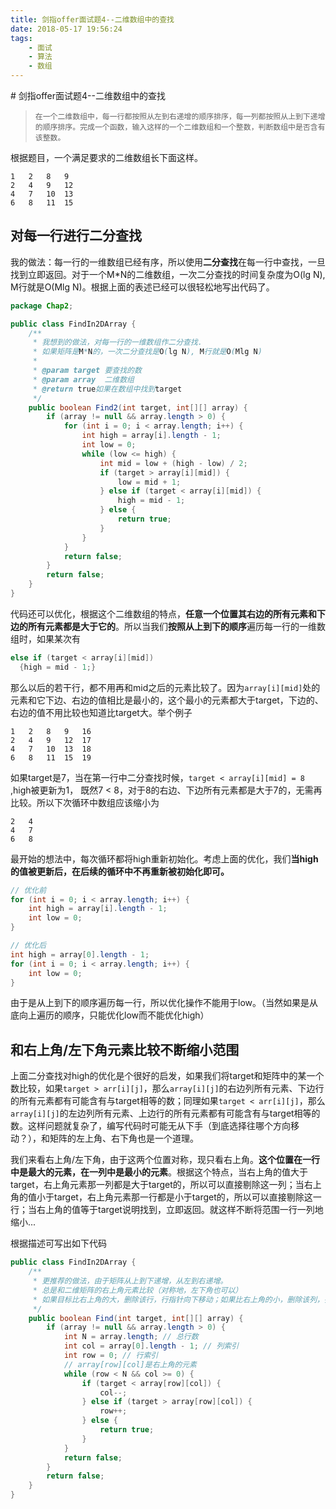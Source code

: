 ```yaml
---
title: 剑指offer面试题4--二维数组中的查找
date: 2018-05-17 19:56:24
tags: 
    - 面试
    - 算法
    - 数组
---
```

<meta name="referrer" content="no-referrer" />
# 剑指offer面试题4--二维数组中的查找

> ```
> 在一个二维数组中，每一行都按照从左到右递增的顺序排序，每一列都按照从上到下递增的顺序排序。完成一个函数，输入这样的一个二维数组和一个整数，判断数组中是否含有该整数。
> ```

根据题目，一个满足要求的二维数组长下面这样。

```
1	2	8	9
2	4	9	12
4	7	10	13
6	8	11	15
```

## 对每一行进行二分查找

我的做法：每一行的一维数组已经有序，所以使用**二分查找**在每一行中查找，一旦找到立即返回。对于一个M*N的二维数组，一次二分查找的时间复杂度为O(lg N), M行就是O(Mlg N)。根据上面的表述已经可以很轻松地写出代码了。

```java
package Chap2;

public class FindIn2DArray {
    /**
     * 我想到的做法，对每一行的一维数组作二分查找.
     * 如果矩阵是M*N的，一次二分查找是O(lg N), M行就是O(Mlg N)
     *
     * @param target 要查找的数
     * @param array  二维数组
     * @return true如果在数组中找到target
     */
    public boolean Find2(int target, int[][] array) {
        if (array != null && array.length > 0) {
            for (int i = 0; i < array.length; i++) {
                int high = array[i].length - 1;
                int low = 0;
                while (low <= high) {
                    int mid = low + (high - low) / 2;
                    if (target > array[i][mid]) {
                        low = mid + 1;
                    } else if (target < array[i][mid]) {
                        high = mid - 1;
                    } else {
                        return true;
                    }
                }
            }
            return false;
        }
        return false;
    }
}
```

代码还可以优化，根据这个二维数组的特点，**任意一个位置其右边的所有元素和下边的所有元素都是大于它的**。所以当我们**按照从上到下的顺序**遍历每一行的一维数组时，如果某次有

```java
else if (target < array[i][mid]) 
  {high = mid - 1;}
```

那么以后的若干行，都不用再和mid之后的元素比较了。因为`array[i][mid]`处的元素和它下边、右边的值相比是最小的，这个最小的元素都大于target，下边的、右边的值不用比较也知道比target大。举个例子

```
1	2	8	9	16
2	4	9	12	17
4	7	10	13	18
6	8	11	15	19
```

如果target是7，当在第一行中二分查找时候，`target < array[i][mid] = 8` ,high被更新为1， 既然7 < 8，对于8的右边、下边所有元素都是大于7的，无需再比较。所以下次循环中数组应该缩小为

```
2	4
4	7
6	8
```

最开始的想法中，每次循环都将high重新初始化。考虑上面的优化，我们**当high的值被更新后，在后续的循环中不再重新被初始化即可。**

```java
// 优化前
for (int i = 0; i < array.length; i++) {
    int high = array[i].length - 1;
    int low = 0;
}

// 优化后
int high = array[0].length - 1;
for (int i = 0; i < array.length; i++) {
  	int low = 0;
}
```

由于是从上到下的顺序遍历每一行，所以优化操作不能用于low。（当然如果是从底向上遍历的顺序，只能优化low而不能优化high）

## 和右上角/左下角元素比较不断缩小范围

上面二分查找对high的优化是个很好的启发，如果我们将target和矩阵中的某一个数比较，如果`target > arr[i][j]`，那么`array[i][j]`的右边列所有元素、下边行的所有元素都有可能含有与target相等的数；同理如果`target < arr[i][j]`，那么`array[i][j]`的左边列所有元素、上边行的所有元素都有可能含有与target相等的数。这样问题就复杂了，编写代码时可能无从下手（到底选择往哪个方向移动？），和矩阵的左上角、右下角也是一个道理。

我们来看右上角/左下角，由于这两个位置对称，现只看右上角。**这个位置在一行中是最大的元素，在一列中是最小的元素**。根据这个特点，当右上角的值大于target，右上角元素那一列都是大于target的，所以可以直接剔除这一列；当右上角的值小于target，右上角元素那一行都是小于target的，所以可以直接剔除这一行；当右上角的值等于target说明找到，立即返回。就这样不断将范围一行一列地缩小...

根据描述可写出如下代码

```java
public class FindIn2DArray {
    /**
     * 更推荐的做法，由于矩阵从上到下递增，从左到右递增。
     * 总是和二维矩阵的右上角元素比较（对称地，左下角也可以）
     * 如果目标比右上角的大，删除该行，行指针向下移动；如果比右上角的小，删除该列，列指针左移
     */
    public boolean Find(int target, int[][] array) {
        if (array != null && array.length > 0) {
            int N = array.length; // 总行数
            int col = array[0].length - 1; // 列索引
            int row = 0; // 行索引
            // array[row][col]是右上角的元素
            while (row < N && col >= 0) {
                if (target < array[row][col]) {
                    col--;
                } else if (target > array[row][col]) {
                    row++;
                } else {
                    return true;
                }
            }
            return false;
        }
        return false;
    }
}
```
